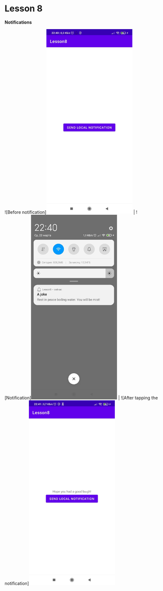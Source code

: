 # Lesson 8

**Notifications**

![Before notification]<img src="1.jpg" width="280" height="600"> | ![Notification]<img src="2.png" width="280" height="600"> | ![After tapping the notification]<img src="3.jpg" width="280" height="600">